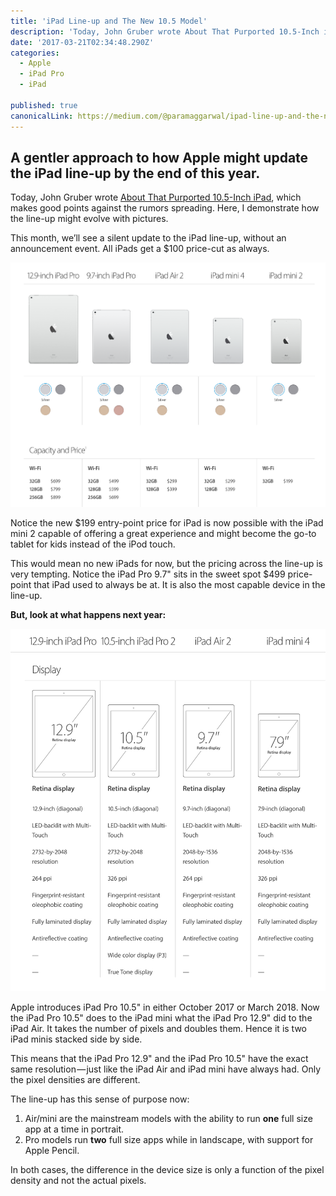 ```yaml
---
title: 'iPad Line-up and The New 10.5 Model'
description: 'Today, John Gruber wrote About That Purported 10.5-Inch iPad, which makes good points against the rumors spreading. Here, I demonstrate how the line-up might evolve with pictures. This month, we’ll…'
date: '2017-03-21T02:34:48.290Z'
categories:
  - Apple
  - iPad Pro
  - iPad

published: true
canonicalLink: https://medium.com/@paramaggarwal/ipad-line-up-and-the-new-10-5-model-8a72dbe7f771
---
```


## A gentler approach to how Apple might update the iPad line-up by the end of this year.

Today, John Gruber wrote [About That Purported 10.5-Inch iPad](http://daringfireball.net/2017/03/about_that_10_point_5_inch_ipad 'Permanent link to ‘About That Purported 10.5-Inch iPad’'), which makes good points against the rumors spreading. Here, I demonstrate how the line-up might evolve with pictures.

This month, we’ll see a silent update to the iPad line-up, without an announcement event. All iPads get a \$100 price-cut as always.

![March 2017 line-up](./asset-1.png)

Notice the new \$199 entry-point price for iPad is now possible with the iPad mini 2 capable of offering a great experience and might become the go-to tablet for kids instead of the iPod touch.

This would mean no new iPads for now, but the pricing across the line-up is very tempting. Notice the iPad Pro 9.7" sits in the sweet spot \$499 price-point that iPad used to always be at. It is also the most capable device in the line-up.

**But, look at what happens next year:**

![iPad line-up by this time next year](./asset-2.png)

Apple introduces iPad Pro 10.5" in either October 2017 or March 2018. Now the iPad Pro 10.5" does to the iPad mini what the iPad Pro 12.9" did to the iPad Air. It takes the number of pixels and doubles them. Hence it is two iPad minis stacked side by side.

This means that the iPad Pro 12.9" and the iPad Pro 10.5" have the exact same resolution — just like the iPad Air and iPad mini have always had. Only the pixel densities are different.

The line-up has this sense of purpose now:

1.  Air/mini are the mainstream models with the ability to run **one** full size app at a time in portrait.
2.  Pro models run **two** full size apps while in landscape, with support for Apple Pencil.

In both cases, the difference in the device size is only a function of the pixel density and not the actual pixels.
